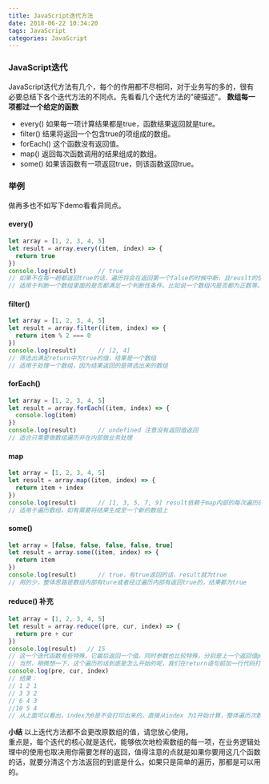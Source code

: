 ```yaml
---
title: JavaScript迭代方法
date: 2018-06-22 10:34:20
tags: JavaScript
categories: JavaScript
---
```

### JavaScript迭代
JavaScript迭代方法有几个，每个的作用都不尽相同，对于业务写的多的，很有必要总结下各个迭代方法的不同点。先看看几个迭代方法的"硬描述"。
**数组每一项都过一个给定的函数**
- every()             如果每一项计算结果都是true，函数结果返回就是ture。
- filter()            结果将返回一个包含true的项组成的数组。
- forEach()           这个函数没有返回值。
- map()               返回每次函数调用的结果组成的数组。
- some()              如果该函数有一项返回true，则该函数返回true。

<!--more-->

### 举例
做再多也不如写下demo看看异同点。

#### every()
```javascript
let array = [1, 2, 3, 4, 5]
let result = array.every((item, index) => {
  return true
})
console.log(result)      // true
// 如果不在每一趟都返回true的话，遍历将会在返回第一个false的时候中断，且reuslt的值为false
// 适用于判断一个数组里面的是否都满足一个判断性条件。比如说一个数组内是否都为正数等。
```

#### filter()
```javascript
let array = [1, 2, 3, 4, 5]
let result = array.filter((item, index) => {
  return item % 2 === 0
})
console.log(result)      // [2, 4]
// 筛选出满足return中为true的值，结果是一个数组
// 适用于处理一个数组，因为结果返回的是筛选出来的数组
```

#### forEach()
```javascript
let array = [1, 2, 3, 4, 5]
let result = array.forEach((item, index) => {
  console.log(item)
})
console.log(result)      // undefined 注意没有返回值返回
// 适合只需要做数组遍历并在内部做业务处理
```

#### map
```javascript
let array = [1, 2, 3, 4, 5]
let result = array.map((item, index) => {
  return item + index
})
console.log(result)      // [1, 3, 5, 7, 9] result依赖于map内部的每次遍历的返回值
// 适用于遍历数组，如有需要将结果生成至一个新的数组上
```

#### some()
```javascript
let array = [false, false, false, false, true]
let result = array.some((item, index) => {
  return item
})
console.log(result)      // true，有true返回的话，result就为true
// 用的少，整体思路是数组内部有ture或者经过遍历内部有返回true的，结果都为true
```

#### reduce() 补充
```javascript
let array = [1, 2, 3, 4, 5]
let result = array.reduce((pre, cur, index) => {
  return pre + cur
})
console.log(result)   // 15
// 这一个迭代函数有些特殊，它最后返回一个值。同时参数也比较特殊，分别是上一个返回值pre，当前值cur，下标等。
// 当然，稍微想一下，这个遍历的话到底是怎么开始的呢，我们在return语句前加一行代码打印值。
console.log(pre, cur, index)
// 结果：
// 1 2 1
// 3 3 2
// 6 4 3
//10 5 4
// 从上面可以看出，index为0是不会打印出来的，直接从index 为1开始计算，整体遍历次数为数组长度 - 1，虽说如此，但数组每一项都进行了操作。
```
**小结**
以上迭代方法都不会更改原数组的值，请您放心使用。  
重点是，每个迭代的核心就是迭代，能够依次地检索数组的每一项，在业务逻辑处理中的使用也取决用你需要怎样的返回，值得注意的点就是如果你要用这几个函数的话，就要分清这个方法返回的到底是什么。如果只是简单的遍历，那都是可以用的。